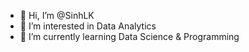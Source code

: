 - 👋 Hi, I’m @SinhLK
- 👀 I’m interested in Data Analytics
- 🌱 I’m currently learning Data Science & Programming

<!---
SinhLK/SinhLK is a ✨ special ✨ repository because its `README.md` (this file) appears on your GitHub profile.
You can click the Preview link to take a look at your changes.
--->
